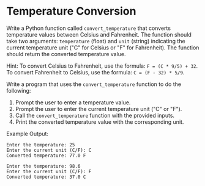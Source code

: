 # Temperature Conversion

Write a Python function called `convert_temperature` that converts temperature values between Celsius and Fahrenheit.
The function should take two arguments: `temperature` (float) and `unit` (string) indicating the current temperature
unit ("C" for Celsius or "F" for Fahrenheit). The function should return the converted temperature value.

Hint: To convert Celsius to Fahrenheit, use the formula: `F = (C * 9/5) + 32`. To convert Fahrenheit to Celsius, use the
formula: `C = (F - 32) * 5/9`.

Write a program that uses the `convert_temperature` function to do the following:

1. Prompt the user to enter a temperature value.
2. Prompt the user to enter the current temperature unit ("C" or "F").
3. Call the `convert_temperature` function with the provided inputs.
4. Print the converted temperature value with the corresponding unit.

Example Output:

```
Enter the temperature: 25
Enter the current unit (C/F): C
Converted temperature: 77.0 F

Enter the temperature: 98.6
Enter the current unit (C/F): F
Converted temperature: 37.0 C
```
